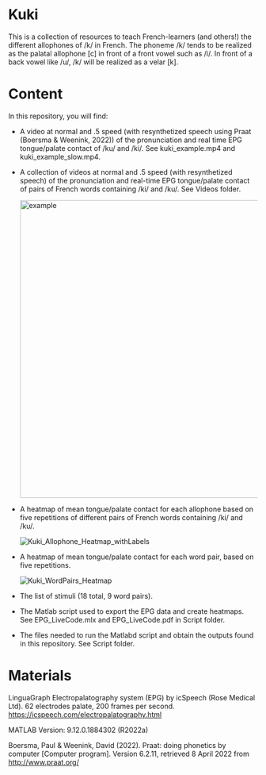 # Kuki
This is a collection of resources to teach French-learners (and others!) the different allophones of /k/ in French. The phoneme /k/ tends to be realized as the palatal allophone \[c\] in front of a front vowel such as /i/. In front of a back vowel like /u/, /k/ will be realized as a velar \[k]. 

# Content 
In this repository, you will find: 
- A video at normal and .5 speed (with resynthetized speech using Praat (Boersma & Weenink, 2022)) of the pronunciation and real time EPG tongue/palate contact of /ku/ and /ki/. See kuki_example.mp4 and kuki_example_slow.mp4.
- A collection of videos at normal and .5 speed (with resynthetized speech) of the pronunciation and real-time EPG tongue/palate contact of pairs of French words containing /ki/ and /ku/. See Videos folder. 

     <img width="600" alt="example" src="https://user-images.githubusercontent.com/103048285/162155966-5af5d5de-58c0-4805-a290-d5737d6f9f90.png">
     
- A heatmap of mean tongue/palate contact for each allophone based on five repetitions of different pairs of French words containing /ki/ and /ku/.  

     ![Kuki_Allophone_Heatmap_withLabels](https://user-images.githubusercontent.com/103048285/162165846-28fee167-ba4b-4511-80d2-1659cf2ca703.png)
- A heatmap of mean tongue/palate contact for each word pair, based on five repetitions. 

     ![Kuki_WordPairs_Heatmap](https://user-images.githubusercontent.com/103048285/162164132-9c5bd2d4-a4f1-4dab-8c16-98a2b08893ab.png)
- The list of stimuli (18 total, 9 word pairs).  
- The Matlab script used to export the EPG data and create heatmaps. See EPG_LiveCode.mlx and EPG_LiveCode.pdf in Script folder. 
- The files needed to run the Matlabd script and obtain the outputs found in this repository. See Script folder. 

# Materials

LinguaGraph Electropalatography system (EPG) by icSpeech (Rose Medical Ltd). 62 electrodes palate, 200 frames per second. 
https://icspeech.com/electropalatography.html

MATLAB Version: 9.12.0.1884302 (R2022a)

Boersma, Paul & Weenink, David (2022). Praat: doing phonetics by computer [Computer program]. Version 6.2.11, retrieved 8 April 2022 from http://www.praat.org/
